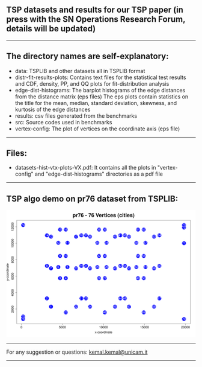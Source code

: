 ## TSP datasets and results for our TSP paper (in press with the SN Operations Research Forum, details will be updated) 
 
--- 

## The directory names are self-explanatory: 

* data: TSPLIB and other datasets all in TSPLIB format  
* distr-fit-results-plots: Contains text files for the statistical test results and
CDF, density, PP, and QQ plots for fit-distribution analysis  
* edge-dist-histograms: The barplot histograms of the edge distances from the distance matrix (eps files)
The eps plots contain statistics on the title for the mean, median, standard deviation, skewness, 
and kurtosis of the edge distances  
* results: csv files generated from the benchmarks  
* src: Source codes used in benchmarks 
* vertex-config: The plot of vertices on the coordinate axis (eps file) 
 
--- 
 
##  Files:
- datasets-hist-vtx-plots-VX.pdf: It contains all the plots in "vertex-config" and "edge-dist-histograms"
directories as a pdf file  
--- 

##  TSP algo demo on pr76 dataset from TSPLIB:
![TSP algo demo on pr76 dataset from TSPLIB](https://github.com/kk-1/tsp/blob/master/concaveTSP-d240.gif)
  
--- 

For any suggestion or questions:
kemal.kemal@unicam.it

--- 